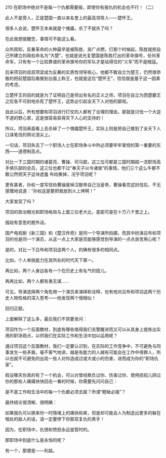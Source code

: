 210 在职场中绝对不是每一个仇都需要报，即使你有报仇的机会也不行！（二）



此人不是旁人，正是楚国一直以来名誉上的最高领导人——楚怀王。

很多人会说，楚怀王本来就是个傀儡，杀了不就杀了吗？

在此我想提醒您，事情可不能这么看。



众所周知，反秦革命的火种最早是被陈胜、吴广点燃，打那个时候起，陈胜就把自己所建立的政权命名为“大楚”，也就是说光复楚国是陈胜打出的革命旗号，任何革命军，只有有一个比较靠谱的革命旗号你的军队才是站得住的“义军”而不是贼寇。

后来项羽的叔叔项梁成为反秦的实质性领导核心，他都不敢自立为楚王，仍然很恭敬的把前楚国后裔推到台面上称王，也就是这位“楚怀王”，恰恰就是基于这一因素的考虑。

立楚怀王的目的就是为了证明自己是师出有名的正义之师，项羽在自立为西楚霸王之后急不可耐地杀死了楚怀王，这势必引起全天下人对他的鄙视。

自此以后，所有想要和项羽进行打仗的人都有了合理的理由，那就是讨伐一个大逆不道的野心家，这是很容易获得天下人心的支持的！

所以，项羽表面看上去杀掉了一个傀儡楚怀王，实际上则是把自己推到了全天下人口诛笔伐的舆论浪尖上。



一句话，项羽失去了一个职场人士在职场争斗中所必须要牢牢掌控的第一重要的东西——道德制高点。

对比一下三国时期的诸葛亮、曹操、司马懿，这三位可都是三国时期超一流职场高手俱乐部的会员，这三位也都干过“奉天子以令诸侯”的事情，他们三个这么牛都不敢公然把天子这块遮羞
布给撕掉，况乎项羽呢？

更有甚者，孙权一度写信劝曹操废掉汉献帝自己当皇帝，曹操看完这封信后，不无感慨地说道：“孙权这是要把我放到火上烤啊！”

大家发现了吗？

项羽的政治眼光和职场格局与上面三位老大比，差距可是在十万八千里之上。



插段有意思的题外话。

国产电视剧《新三国》和《楚汉传奇》是同一个导演所拍摄，而其中扮演吕布和项羽的也是同一个演员，从这一点上大家是否能够感觉到导演的一点点良苦用心呢？

是的，对比一下吕布和项羽这两个人，的确有很多的相同点。

比如，个人单挑能力在其所处的时代天下第一。

再比如，两个人身边各有一个在历史上有名气的妞儿。

再再比如，两个人都有勇无谋……

可见，导演选择两个角色用一个演员来演绎和诠释，也有他对吕布和项羽这两个历史人物性格的深入思考——他发现两个很相似！



回归正题。

上面解释了这么多，最后我们不禁要发问：

项羽作为一个反面教材，到底有哪些值得我们去警醒进而又可以从其身上提炼出实用的职场观点，以供我们在实际工作和生活中加以运用呢？

通过项羽这个反面教材，我们一定要认识到，在实际的工作竞争中，不可避免与同事发生一些矛盾，毫不客气地讲，越是有能力的人越有可能会在工作中得罪人，所以也就不可避免的出现一些人对你造成过或大或小的伤害，进而成为你的“职场仇家”。

假设哪天你真的有了一个机会，可以对曾经欺负过你、伤害过你、使用损招儿阴过你的那些人痛痛快快回击一番的时候，你需要先问问自己：

是不是工作和生活中的每一个仇都必须去报？所谓“睚眦必报”？



最终结论很清晰、很明确：

如果报仇可以换来你一时情绪上的痛快和爽，但是却可能会人为制造出更多的躲在暗处的敌人的话，请一定要停下你那双复仇的黑手！

因为，在职场中，仇恨和愤怒永远是暂时的。

那职场中到底什么是永恒的呢？

有一个，那便是——利益。